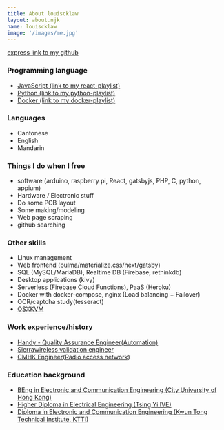 ```yaml
---
title: About louiscklaw
layout: about.njk
name: louiscklaw
image: '/images/me.jpg'
---
```


<div class="h-center-mobile">
  <a href="http://github.com/louiscklaw"><i class="fas fa-link"></i> express link to my github</a>
</div>

### Programming language
  - <a href="https://github.com/louiscklaw/react-playlist" target="_blank" rel="noreferrer" rel="noopener">JavaScript (link to my react-playlist)</a>
  - <a href="https://github.com/louiscklaw/python-playlist" target="_blank" rel="noreferrer" rel="noopener">Python (link to my python-playlist)</a>
  - <a href="https://github.com/louiscklaw/docker-playlist" target="_blank" rel="noreferrer" rel="noopener">Docker (link to my docker-playlist)</a>


### Languages
  - Cantonese
  - English
  - Mandarin


### Things I do when I free
  
  - software (arduino, raspberry pi, React, gatsbyjs, PHP, C, python, appium)
  - Hardware / Electronic stuff
  - Do some PCB layout
  - Some making/modeling
  - Web page scraping
  - github searching


### Other skills
  - Linux management
  - Web frontend (bulma/materialize.css/next/gatsby)
  - SQL (MySQL/MariaDB), Realtime DB (Firebase, rethinkdb)
  - Desktop applications (kivy)
  - Serverless (Firebase Cloud Functions), PaaS (Heroku)
  - Docker with docker-compose, nginx (Load balancing + Failover)
  - OCR/captcha study(tesseract)
  - <a href="https://github.com/kholia/OSX-KVM">OSXKVM</a>


### Work experience/history
  - <a href="https://hk.linkedin.com/company/tinklabs">Handy - Quality Assurance Engineer(Automation)</a>
  - <a href="https://www.sierrawireless.com/">Sierrawireless validation engineer</a>
  - <a href="https://www.hk.chinamobile.com">CMHK Engineer(Radio access network)</a>


### Education background
  - <a href="https://www.ee.cityu.edu.hk">BEng in Electronic and Communication Engineering (City University of Hong Kong)</a>
  - <a href="https://www.vtc.edu.hk/admission/en/programme/eg114401-higher-diploma-in-electrical-engineering">Higher Diploma in Electrical Engineering (Tsing Yi IVE)</a>
  - <a href="https://www.ive.edu.hk/ivesite/html/en/campus/kt_overview.html">Diploma in Electronic and Communication Engineering (Kwun Tong Technical Institute, KTTI)</a>
